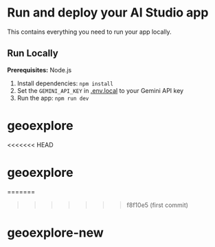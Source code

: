 # Run and deploy your AI Studio app

This contains everything you need to run your app locally.

## Run Locally

**Prerequisites:**  Node.js


1. Install dependencies:
   `npm install`
2. Set the `GEMINI_API_KEY` in [.env.local](.env.local) to your Gemini API key
3. Run the app:
   `npm run dev`
# geoexplore
<<<<<<< HEAD
# geoexplore
=======
>>>>>>> f8f10e5 (first commit)
# geoexplore-new
